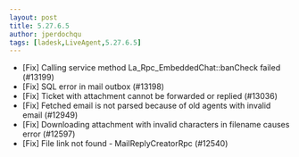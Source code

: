 ```yaml
---
layout: post
title: 5.27.6.5
author: jperdochqu
tags: [ladesk,LiveAgent,5.27.6.5]
---
```


- [Fix] Calling service method La_Rpc_EmbeddedChat::banCheck failed (#13199)
- [Fix] SQL error in mail outbox (#13198)
- [Fix] Ticket with attachment cannot be forwarded or replied (#13036)
- [Fix] Fetched email is not parsed because of old agents with invalid email (#12949)
- [Fix] Downloading attachment with invalid characters in filename causes error (#12597)
- [Fix] File link not found - MailReplyCreatorRpc (#12540)
